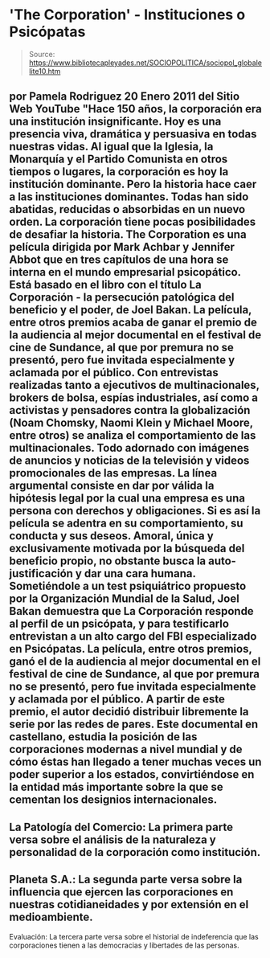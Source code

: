 # 'The Corporation' - Instituciones o Psicópatas

> Source: https://www.bibliotecapleyades.net/SOCIOPOLITICA/sociopol_globalelite10.htm

por
Pamela Rodriguez
20 Enero 2011
del Sitio Web
YouTube
"Hace 150 años, la corporación era una
institución insignificante. Hoy es una presencia viva, dramática y
persuasiva en todas nuestras vidas.
Al igual que la Iglesia, la
Monarquía y el Partido Comunista en otros tiempos o lugares, la
corporación es hoy la institución dominante.
Pero la historia hace caer
a las instituciones dominantes. Todas han sido abatidas, reducidas o
absorbidas en un nuevo orden.
La corporación tiene pocas posibilidades
de desafiar la historia.
The Corporation es una película dirigida por
Mark Achbar y Jennifer Abbot que en tres capítulos de una hora
se interna en el mundo empresarial psicopático.
Está basado en el libro con el título La
Corporación - la persecución patológica del beneficio y el poder, de
Joel Bakan. La película, entre otros premios acaba de ganar el premio de
la audiencia al mejor documental en el festival de cine de Sundance, al que
por premura no se presentó, pero fue invitada especialmente y aclamada por
el público.
Con entrevistas realizadas tanto a ejecutivos de
multinacionales, brokers de bolsa, espías industriales, así como a
activistas y pensadores contra la globalización (Noam Chomsky, Naomi Klein y
Michael Moore, entre otros) se analiza el comportamiento de las
multinacionales. Todo adornado con imágenes de anuncios y noticias de la
televisión y videos promocionales de las empresas.
La línea argumental consiste en dar por válida
la hipótesis legal por la cual una empresa es una persona con derechos y
obligaciones. Si es así la película se adentra en su comportamiento, su
conducta y sus deseos. Amoral, única y exclusivamente motivada por la
búsqueda del beneficio propio, no obstante busca la auto-justificación y
dar una cara humana.
Sometiéndole a un test psiquiátrico propuesto
por la Organización Mundial de la Salud, Joel Bakan demuestra que La
Corporación responde al perfil de un psicópata, y para testificarlo
entrevistan a un alto cargo del FBI especializado en Psicópatas. La
película, entre otros premios, ganó el de la audiencia al mejor documental
en el festival de cine de Sundance, al que por premura no se presentó, pero
fue invitada especialmente y aclamada por el público.
A partir de este premio, el autor decidió
distribuir libremente la serie por las redes de pares.
Este documental en castellano, estudia la posición
de las corporaciones modernas a nivel mundial y de cómo éstas han llegado a
tener muchas veces un poder superior a los estados, convirtiéndose en la
entidad más importante sobre la que se cementan los designios
internacionales.
-
La Patología del Comercio:
La
primera parte versa sobre el análisis de la naturaleza y
personalidad de la corporación como institución.
-
Planeta S.A.:
La segunda parte versa sobre la influencia que ejercen
las corporaciones en nuestras cotidianeidades y por extensión en el
medioambiente.
-
Evaluación:
La tercera parte
versa sobre el historial de indeferencia que las corporaciones
tienen a las democracias y libertades de las personas.

